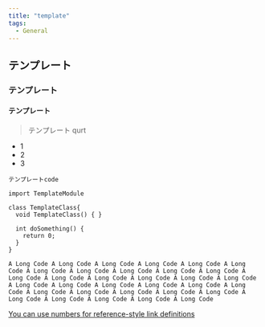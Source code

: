 ```yaml
---
title: "template"
tags:
  - General
---
```


## テンプレート

### テンプレート

#### テンプレート

> テンプレート qurt

- 1
- 2
- 3

```
テンプレートcode

import TemplateModule

class TemplateClass{
  void TemplateClass() { }

  int doSomething() {
    return 0;
  }
}

A Long Code A Long Code A Long Code A Long Code A Long Code A Long Code A Long Code A Long Code A Long Code A Long Code A Long Code A Long Code A Long Code A Long Code A Long Code A Long Code A Long Code A Long Code A Long Code A Long Code A Long Code A Long Code A Long Code A Long Code A Long Code A Long Code A Long Code A Long Code A Long Code A Long Code A Long Code A Long Code A Long Code

```

[You can use numbers for reference-style link definitions][1]

[1]: http://moxus.org
